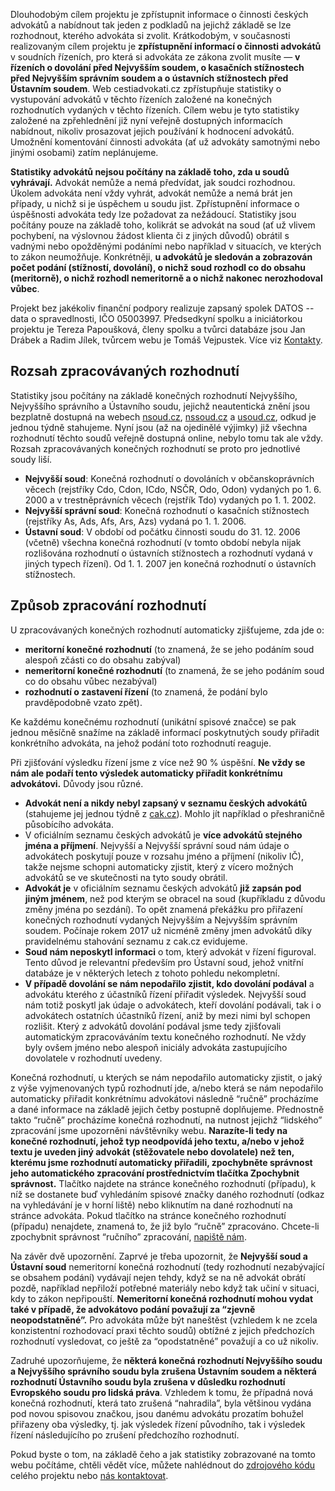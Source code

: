 Dlouhodobým cílem projektu je zpřístupnit informace o činnosti českých advokátů a nabídnout tak jeden z podkladů
na jejichž základě se lze rozhodnout, kterého advokáta si zvolit. Krátkodobým, v současnosti realizovaným cílem projektu
je **zpřístupnění informací o činnosti advokátů** v soudních řízeních, pro která si advokáta ze zákona zvolit musíte
&mdash; **v řízeních o dovolání před Nejvyšším soudem, o kasačních stížnostech před Nejvyšším správním soudem a o ústavních
stížnostech před Ústavním soudem**. Web cestiadvokati.cz zpřístupňuje statistiky o vystupování advokátů v těchto řízeních
založené na konečných rozhodnutích vydaných v těchto řízeních. Cílem webu je tyto statistiky založené na zpřehlednění
již nyní veřejně dostupných informacích nabídnout, nikoliv prosazovat jejich používání k hodnocení advokátů. Umožnění
komentování činnosti advokáta (ať už advokáty samotnými nebo jinými osobami) zatím neplánujeme.

**Statistiky advokátů nejsou počítány na základě toho, zda u soudů vyhrávají.** Advokát nemůže a nemá předvídat, jak soudci
rozhodnou. Úkolem advokáta není vždy vyhrát, advokát nemůže a nemá brát jen případy, u nichž si je úspěchem u soudu jist.
Zpřístupnění informace o úspěšnosti advokáta tedy lze požadovat za nežádoucí. Statistiky jsou počítány pouze
na základě toho, kolikrát se advokát na soud (ať už vlivem pochybení, na výslovnou žádost klienta či z jiných
důvodů) obrátil s vadnými nebo opožděnými podáními nebo například v situacích, ve kterých to zákon neumožňuje. Konkrétněji,
**u advokátů je sledován a zobrazován počet podání (stížností, dovolání), o nichž soud rozhodl co do obsahu (meritorně),
o nichž rozhodl nemeritorně a o nichž nakonec nerozhodoval vůbec**.

Projekt bez jakékoliv finanční podpory realizuje zapsaný spolek DATOS -- data o spravedlnosti, IČO 05003997. Předsedkyní
spolku a iniciátorkou projektu je Tereza Papoušková, členy spolku a tvůrci databáze jsou Jan Drábek a Radim Jílek,
tvůrcem webu je Tomáš Vejpustek. Více viz [Kontakty](/contact).

Rozsah zpracovávaných rozhodnutí
--------------------------------
Statistiky jsou počítány na základě konečných rozhodnutí Nejvyššího, Nejvyššího správního a Ústavního soudu, jejichž neautentická znění jsou bezplatně dostupná na webech [nsoud.cz](http://www.nsoud.cz), [nssoud.cz](http://www.nssoud.cz) a [usoud.cz](http://www.usoud.cz), odkud je jednou týdně stahujeme. Nyní jsou (až na ojedinělé výjimky) již všechna rozhodnutí těchto soudů veřejně dostupná online, nebylo tomu tak ale vždy. Rozsah zpracovávaných konečných rozhodnutí se proto pro jednotlivé soudy liší.

- **Nejvyšší soud**:
Konečná rozhodnutí o dovoláních v občanskoprávních věcech (rejstříky Cdo, Cdon, ICdo, NSČR, Odo, Odon)
vydaných po 1. 6. 2000 a v trestněprávních věcech (rejstřík Tdo) vydaných po 1. 1. 2002.
- **Nejvyšší správní soud**:
Konečná rozhodnutí o kasačních stížnostech (rejstříky As, Ads, Afs, Ars, Azs) vydaná po 1. 1. 2006.
- **Ústavní soud**:
V období od počátku činnosti soudu do 31. 12. 2006 (včetně) všechna konečná rozhodnutí (v tomto období nebyla nijak
rozlišována rozhodnutí o ústavních stížnostech a rozhodnutí vydaná v jiných typech řízení). Od 1. 1. 2007 jen
konečná rozhodnutí o ústavních stížnostech.
    
Způsob zpracování rozhodnutí
----------------------------
U zpracovávaných konečných rozhodnutí automaticky zjišťujeme, zda jde o:
- **meritorní konečné rozhodnutí** (to znamená, že se jeho podáním soud alespoň zčásti co do obsahu zabýval)
- **nemeritorní konečné rozhodnutí** (to znamená, že se jeho podáním soud co do obsahu vůbec nezabýval)
- **rozhodnutí o zastavení řízení** (to znamená, že podání bylo pravděpodobně vzato zpět).

Ke každému konečnému rozhodnutí (unikátní spisové značce) se pak jednou měsíčně snažíme na základě informací poskytnutých
soudy přiřadit konkrétního advokáta, na jehož podání toto rozhodnutí reaguje. 

Při zjišťování výsledku řízení jsme z více než 90 % úspěšní. **Ne vždy se nám ale podaří tento výsledek automaticky přiřadit
konkrétnímu advokátovi.** Důvody jsou různé.
- **Advokát není a nikdy nebyl zapsaný v seznamu českých advokátů** (stahujeme jej jednou týdně z [cak.cz](http://www.cak.cz)).
Mohlo jít například o přeshraničně působícího advokáta.
- V oficiálním seznamu českých advokátů je **více advokátů stejného jména a příjmení**. Nejvyšší a Nejvyšší správní soud
nám údaje o advokátech poskytují pouze v rozsahu jméno a příjmení (nikoliv IČ), takže nejsme schopni automaticky zjistit,
který z vícero možných advokátů se ve skutečnosti na tyto soudy obrátil.
- **Advokát je** v oficiálním seznamu českých advokátů **již zapsán pod jiným jménem**, než pod kterým se obracel na soud
(kupříkladu z důvodu změny jména po sezdání). To opět znamená překážku pro přiřazení konečných rozhodnutí vydaných Nejvyšším
a Nejvyšším správním soudem. Počínaje rokem 2017 už nicméně změny jmen advokátů díky pravidelnému stahování seznamu
z cak.cz evidujeme.
- **Soud nám neposkytl informaci** o tom, který advokát v řízení figuroval. Tento důvod je relevantní především
pro Ústavní soud, jehož vnitřní databáze je v některých letech z tohoto pohledu nekompletní.
- **V případě dovolání se nám nepodařilo zjistit, kdo dovolání podával** a advokátu kterého z účastníků řízení přiřadit
výsledek. Nejvyšší soud nám totiž poskytl jak údaje o advokátech, kteří dovolání podávali, tak i o advokátech ostatních
účastníků řízení, aniž by mezi nimi byl schopen rozlišit. Který z advokátů dovolání podával jsme tedy zjišťovali
automatickým zpracováváním textu konečného rozhodnutí. Ne vždy byly ovšem jméno nebo alespoň iniciály advokáta
zastupujícího dovolatele v rozhodnutí uvedeny.

Konečná rozhodnutí, u kterých se nám nepodařilo automaticky zjistit, o jaký z výše vyjmenovaných typů rozhodnutí jde,
a/nebo která se nám nepodařilo automaticky přiřadit konkrétnímu advokátovi následně “ručně” procházíme a dané informace
na základě jejich četby postupně doplňujeme. Přednostně takto “ručně” procházíme konečná rozhodnutí, na nutnost jejichž
“lidského” zpracování jsme upozorněni návštěvníky webu. **Narazíte-li tedy na konečné rozhodnutí, jehož typ neodpovídá
jeho textu, a/nebo v jehož textu je uveden jiný advokát (stěžovatele nebo dovolatele) než ten, kterému jsme rozhodnutí
automaticky přiřadili, zpochybněte správnost jeho automatického zpracování prostřednictvím tlačítka Zpochybnit správnost.**
Tlačítko najdete na stránce konečného rozhodnutí (případu), k níž se dostanete buď vyhledáním spisové značky daného
rozhodnutí (odkaz na vyhledávání je v horní liště) nebo kliknutím na dané rozhodnutí na stránce advokáta.
Pokud tlačítko na stránce konečného rozhodnutí (případu) nenajdete, znamená to, že již bylo “ručně” zpracováno.
Chcete-li zpochybnit správnost “ručního” zpracování, [napiště nám](/contact). 

Na závěr dvě upozornění. Zaprvé je třeba upozornit, že **Nejvyšší soud a Ústavní soud** nemeritorní konečná rozhodnutí
(tedy rozhodnutí nezabývající se obsahem podání) vydávají nejen tehdy, když se na ně advokát obrátí pozdě, například
nepřiloží potřebné materiály nebo když tak učiní v situaci, kdy to zákon nepřipouští. **Nemeritorní konečná rozhodnutí
mohou vydat také v případě, že advokátovo podání považují za “zjevně neopodstatněné”.** Pro advokáta může být naneštěst
(vzhledem k ne zcela konzistentní rozhodovací praxi těchto soudů) obtížné z jejich předchozích rozhodnutí vysledovat,
co ještě za “opodstatněné” považují a co už nikoliv.

Zadruhé upozorňujeme, že **některá konečná rozhodnutí Nejvyššího soudu a Nejvyššího správního soudu byla zrušena Ústavním
soudem a některá rozhodnutí Ústavního soudu byla zrušena v důsledku rozhodnutí Evropského soudu pro lidská práva**.
Vzhledem k tomu, že případná nová konečná rozhodnutí, která tato zrušená “nahradila”, byla většinou vydána pod novou
spisovou značkou, jsou danému advokátu prozatím bohužel přiřazeny oba výsledky, tj. jak výsledek řízení původního,
tak i výsledek řízení následujícího po zrušení předchozího rozhodnutí.

Pokud byste o tom, na základě čeho a jak statistiky zobrazované na tomto webu počítáme, chtěli vědět více,
můžete nahlédnout do [zdrojového kódu](https://github.com/datoszs) celého projektu nebo [nás kontaktovat](/contact).
